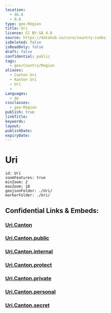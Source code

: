 ```yaml
---
location:
  - 46.8
  - 8.6
type: geo-Region
title: Uri
license: CC BY-SA 4.0
source: https://datahub.io/core/country-codes
isDeleted: false
isReadOnly: false
draft: false
confidential: public
tags:
  - geo/Country/Region
aliases:
  - Canton Uri
  - Kanton Uri
  - Uri
  - 
Languages:
  - de
cssclasses:
  - geo-Region
publish: true
linkTitle: 
keywords: 
layout: 
publishDate: 
expiryDate:
---
```


# Uri

```leaflet
id: Uri
zoomFeatures: true 
minZoom: 2 
maxZoom: 18
geojsonFolder: ./Uri/
markerFolder: ./Uri/
```


## Confidential Links & Embeds: 

### [Uri,Canton](/_Standards/Earth/Continent/Europe/Europe~Central/Switzerland/Switzerland~Cantons/Uri,Canton.md) 

### [Uri,Canton.public](/_public/Earth/Continent/Europe/Europe~Central/Switzerland/Switzerland~Cantons/Uri,Canton.public.md) 

### [Uri,Canton.internal](/_internal/Earth/Continent/Europe/Europe~Central/Switzerland/Switzerland~Cantons/Uri,Canton.internal.md) 

### [Uri,Canton.protect](/_protect/Earth/Continent/Europe/Europe~Central/Switzerland/Switzerland~Cantons/Uri,Canton.protect.md) 

### [Uri,Canton.private](/_private/Earth/Continent/Europe/Europe~Central/Switzerland/Switzerland~Cantons/Uri,Canton.private.md) 

### [Uri,Canton.personal](/_personal/Earth/Continent/Europe/Europe~Central/Switzerland/Switzerland~Cantons/Uri,Canton.personal.md) 

### [Uri,Canton.secret](/_secret/Earth/Continent/Europe/Europe~Central/Switzerland/Switzerland~Cantons/Uri,Canton.secret.md)

